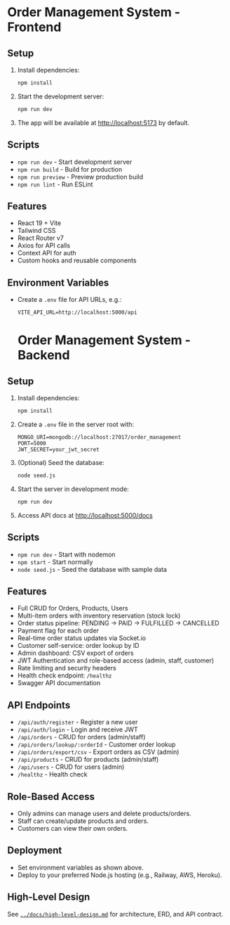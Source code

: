 # Order Management System - Frontend

## Setup

1. Install dependencies:
   ```sh
   npm install
   ```
2. Start the development server:
   ```sh
   npm run dev
   ```
3. The app will be available at [http://localhost:5173](http://localhost:5173) by default.

## Scripts

- `npm run dev` - Start development server
- `npm run build` - Build for production
- `npm run preview` - Preview production build
- `npm run lint` - Run ESLint

## Features

- React 19 + Vite
- Tailwind CSS
- React Router v7
- Axios for API calls
- Context API for auth
- Custom hooks and reusable components

## Environment Variables

- Create a `.env` file for API URLs, e.g.:
  ```env
  VITE_API_URL=http://localhost:5000/api
  ```

  # Order Management System - Backend

## Setup

1. Install dependencies:
   ```sh
   npm install
   ```
2. Create a `.env` file in the server root with:
   ```env
   MONGO_URI=mongodb://localhost:27017/order_management
   PORT=5000
   JWT_SECRET=your_jwt_secret
   ```
3. (Optional) Seed the database:
   ```sh
   node seed.js
   ```
4. Start the server in development mode:
   ```sh
   npm run dev
   ```
5. Access API docs at [http://localhost:5000/docs](http://localhost:5000/docs)

## Scripts

- `npm run dev` - Start with nodemon
- `npm start` - Start normally
- `node seed.js` - Seed the database with sample data

## Features

- Full CRUD for Orders, Products, Users
- Multi-item orders with inventory reservation (stock lock)
- Order status pipeline: PENDING → PAID → FULFILLED → CANCELLED
- Payment flag for each order
- Real-time order status updates via Socket.io
- Customer self-service: order lookup by ID
- Admin dashboard: CSV export of orders
- JWT Authentication and role-based access (admin, staff, customer)
- Rate limiting and security headers
- Health check endpoint: `/healthz`
- Swagger API documentation

## API Endpoints

- `/api/auth/register` - Register a new user
- `/api/auth/login` - Login and receive JWT
- `/api/orders` - CRUD for orders (admin/staff)
- `/api/orders/lookup/:orderId` - Customer order lookup
- `/api/orders/export/csv` - Export orders as CSV (admin)
- `/api/products` - CRUD for products (admin/staff)
- `/api/users` - CRUD for users (admin)
- `/healthz` - Health check

## Role-Based Access

- Only admins can manage users and delete products/orders.
- Staff can create/update products and orders.
- Customers can view their own orders.

## Deployment

- Set environment variables as shown above.
- Deploy to your preferred Node.js hosting (e.g., Railway, AWS, Heroku).

## High-Level Design

See [`../docs/high-level-design.md`](../docs/high-level-design.md) for architecture, ERD, and API contract.

